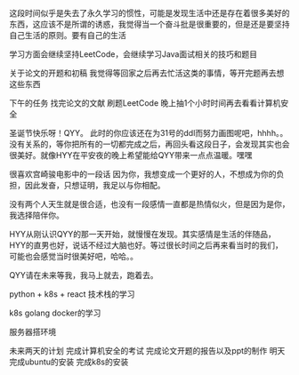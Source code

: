 这段时间似乎是失去了永久学习的惯性，可能是发现生活中还是存在着很多美好的东西，这应该不是所谓的诱惑，我觉得当一个奋斗批是很重要的，但是还是要坚持自己生活的原则。要有自己的生活

学习方面会继续坚持LeetCode，会继续学习Java面试相关的技巧和题目

关于论文的开题和初稿 我觉得等回家之后再去忙活这类的事情，等开完题再去想这些东西

下午的任务 找完论文的文献
刷题LeetCode
晚上抽1个小时时间再去看看计算机安全

圣诞节快乐呀！QYY。
此时的你应该还在为31号的ddl而努力画图呢吧，hhhh。。
没有关系的，等你把所有的一切都完成之后，再回头看这段日子，会发现其实也会很美好。就像HYY在平安夜的晚上希望能给QYY带来一点点温暖。嘿嘿

很喜欢宫崎骏电影中的一段话
因为你，我想变成一个更好的人，不想成为你的负担，因此发奋，只想证明，我足以与你相配。

没有两个人天生就是很合适，也没有一段感情一直都是热情似火，但是因为是你，我选择陪伴你。

HYY从刚认识QYY的那一天开始，就慢慢在发现。其实感情是生活的伴随品，HYY的直男也好，说话不经过大脑也好。等过很长时间之后再来看当时的我们，可能也会感觉当时很美好吧，哈哈。。

QYY请在未来等我，我马上就去，跑着去。

python + k8s + react 技术栈的学习

k8s golang docker的学习

服务器搭环境


未来两天的计划
完成计算机安全的考试
完成论文开题的报告以及ppt的制作 明天
完成ubuntu的安装
完成k8s的安装
